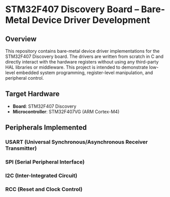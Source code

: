 # STM32F407 Discovery Board – Bare-Metal Device Driver Development

## Overview

This repository contains bare-metal device driver implementations for the STM32F407 Discovery board. The drivers are written from scratch in C and directly interact with the hardware registers without using any third-party HAL libraries or middleware. This project is intended to demonstrate low-level embedded system programming, register-level manipulation, and peripheral control.

## Target Hardware

- **Board**: STM32F407 Discovery
- **Microcontroller**: STM32F407VG (ARM Cortex-M4)

## Peripherals Implemented

### USART (Universal Synchronous/Asynchronous Receiver Transmitter)
###  SPI (Serial Peripheral Interface)
###  I2C (Inter-Integrated Circuit)
###  RCC (Reset and Clock Control)
